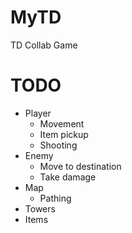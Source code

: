 # MyTD

TD Collab Game

# TODO
- Player
  - Movement
  - Item pickup
  - Shooting
- Enemy
  - Move to destination
  - Take damage
- Map
  - Pathing
- Towers
- Items
